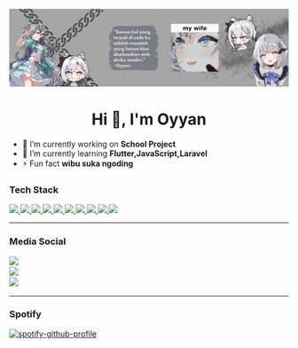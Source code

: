 

![Header](./bannerzeta1.gif)
<h1 align="center">Hi 👋, I'm Oyyan</h1>


- 🔭 I’m currently working on **School Project**
- 🌱 I’m currently learning **Flutter,JavaScript,Laravel**
- ⚡ Fun fact **wibu suka ngoding**


<h3 align="left">Tech Stack</h3>
<p align="left">
    <a href="https://developer.mozilla.org/en-US/docs/Web/HTML">
        <img src="https://skillicons.dev/icons?i=html">
    </a>
    <a href="https://developer.mozilla.org/en-US/docs/Web/CSS">
        <img src="https://skillicons.dev/icons?i=css">
    </a>
    <a href="https://devdocs.io/javascript/">
        <img src="https://skillicons.dev/icons?i=js">
    </a>
    <a href="https://www.php.net/docs.php">
        <img src="https://skillicons.dev/icons?i=php">
    </a>
    <a href="https://dart.dev/">
        <img src="https://skillicons.dev/icons?i=dart">
    </a>
    <a href="https://flutter.dev/games?gad_source=1&gclid=Cj0KCQjwxqayBhDFARIsAANWRnSV3OYRFPo5XdSVoBnS8R9HgtDsMPqhRCl9vLR56REQm9LhOvuXbR4aAnT0EALw_wcB&gclsrc=aw.ds">
        <img src="https://skillicons.dev/icons?i=flutter">
    </a>
    <a href="https://tailwindcss.com/">
        <img src="https://skillicons.dev/icons?i=tailwind">
    </a>
    <a href="https://laravel.com/docs/11.x">
        <img src="https://skillicons.dev/icons?i=laravel">
    </a>
    <a href="https://git-scm.com/doc">
        <img src="https://skillicons.dev/icons?i=git">
    </a>
    <a href="https://github.com/Oyyanv">
        <img src="https://skillicons.dev/icons?i=github">
    </a>
</p>
<hr>
<h3 align="left">Media Social</h3>
<p align="left">
    <a href="https://www.instagram.com/oyyn._/" target="_blank" >
        <img src="https://img.shields.io/badge/Instagram-807b7a?style=for-the-badge&logo=instagram&logoColor=white">
    </a>
    <br>
    <a href="https://web.facebook.com/royyweebs.royyweebs/" target="_blank">
        <img src="https://img.shields.io/badge/Facebook-807b7a?style=for-the-badge&logo=facebook&logoColor=white">
    </a>
    <br>
    <a href="https://twitter.com/Oyyany" target="_blank">
        <img src="https://img.shields.io/badge/Twitter-807b7a?style=for-the-badge&logo=twitter&logoColor=white">
    </a>
</p>

<hr>
<h3><b>Spotify</b></h3>

[![spotify-github-profile](https://spotify-github-profile.vercel.app/api/view?uid=lw6c4qxvwb6pewysgy0yq5du6&cover_image=true&theme=natemoo-re&show_offline=true&background_color=121212&interchange=true&bar_color=53b14f&bar_color_cover=false)](https://spotify-github-profile.vercel.app/api/view?uid=lw6c4qxvwb6pewysgy0yq5du6&redirect=true)
